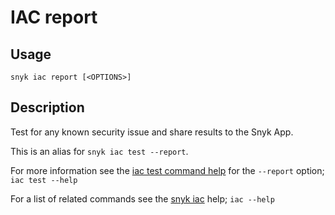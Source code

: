 # IAC report

## Usage

`snyk iac report [<OPTIONS>]`

## Description

Test for any known security issue and share results to the Snyk App.

This is an alias for `snyk iac test --report`.

For more information see the [iac test command help](iac-test.md) for the `--report` option; `iac test --help`

For a list of related commands see the [snyk iac](iac.md) help; `iac --help`
